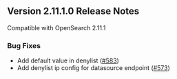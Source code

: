 ## Version 2.11.1.0 Release Notes

Compatible with OpenSearch 2.11.1

### Bug Fixes
* Add default value in denylist ([#583](https://github.com/opensearch-project/geospatial/pull/583))
* Add denylist ip config for datasource endpoint ([#573](https://github.com/opensearch-project/geospatial/pull/573))
